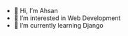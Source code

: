 - 👋 Hi, I’m Ahsan
- 👀 I’m interested in Web Development
- 🌱 I’m currently learning Django

<!---
Ahsan0332/Ahsan0332 is a ✨ special ✨ repository because its `README.md` (this file) appears on your GitHub profile.
You can click the Preview link to take a look at your changes.
--->
